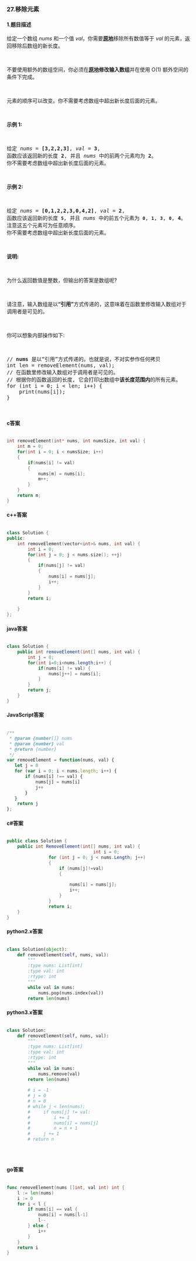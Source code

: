 ### 27.移除元素

#### 1.题目描述

<p>给定一个数组 <em>nums&nbsp;</em>和一个值 <em>val</em>，你需要<strong><a href="https://baike.baidu.com/item/%E5%8E%9F%E5%9C%B0%E7%AE%97%E6%B3%95" target="_blank">原地</a></strong>移除所有数值等于&nbsp;<em>val&nbsp;</em>的元素，返回移除后数组的新长度。</p><br/><p>不要使用额外的数组空间，你必须在<strong><a href="https://baike.baidu.com/item/%E5%8E%9F%E5%9C%B0%E7%AE%97%E6%B3%95" target="_blank">原地</a>修改输入数组</strong>并在使用 O(1) 额外空间的条件下完成。</p><br/><p>元素的顺序可以改变。你不需要考虑数组中超出新长度后面的元素。</p><br/><p><strong>示例 1:</strong></p><br/><pre>给定 <em>nums</em> = <strong>[3,2,2,3]</strong>, <em>val</em> = <strong>3</strong>,<br/>函数应该返回新的长度 <strong>2</strong>, 并且 <em>nums </em>中的前两个元素均为 <strong>2</strong>。<br/>你不需要考虑数组中超出新长度后面的元素。<br/></pre><br/><p><strong>示例&nbsp;2:</strong></p><br/><pre>给定 <em>nums</em> = <strong>[0,1,2,2,3,0,4,2]</strong>, <em>val</em> = <strong>2</strong>,<br/>函数应该返回新的长度 <strong><code>5</code></strong>, 并且 <em>nums </em>中的前五个元素为 <strong><code>0</code></strong>, <strong><code>1</code></strong>, <strong><code>3</code></strong>, <strong><code>0</code></strong>, <strong>4</strong>。<br/>注意这五个元素可为任意顺序。<br/>你不需要考虑数组中超出新长度后面的元素。<br/></pre><br/><p><strong>说明:</strong></p><br/><p>为什么返回数值是整数，但输出的答案是数组呢?</p><br/><p>请注意，输入数组是以<strong>&ldquo;引用&rdquo;</strong>方式传递的，这意味着在函数里修改输入数组对于调用者是可见的。</p><br/><p>你可以想象内部操作如下:</p><br/><pre>// <strong>nums</strong> 是以&ldquo;引用&rdquo;方式传递的。也就是说，不对实参作任何拷贝<br/>int len = removeElement(nums, val);<br/>// 在函数里修改输入数组对于调用者是可见的。<br/>// 根据你的函数返回的长度, 它会打印出数组中<strong>该长度范围内</strong>的所有元素。<br/>for (int i = 0; i &lt; len; i++) {<br/>&nbsp; &nbsp; print(nums[i]);<br/>}<br/></pre><br/>

#### c答案

```c

int removeElement(int* nums, int numsSize, int val) {
    int m = 0;
    for(int i = 0; i < numsSize; i++)
    {
        if(nums[i] != val)
        {
            nums[m] = nums[i];
            m++;
        }
    }
    return m;
}

```

#### c++答案

```c++

class Solution {
public:
    int removeElement(vector<int>& nums, int val) {
        int i = 0;
        for(int j = 0; j < nums.size(); ++j)
        {
            if(nums[j] != val)
            {
                nums[i] = nums[j];
                i++;
            }
        }
        return i;
        
    }
};

```

#### java答案

```java

class Solution {
    public int removeElement(int[] nums, int val) {
        int j = 0;
        for(int i=0;i<nums.length;i++) {
            if(nums[i] != val) {
                nums[j++] = nums[i];
            }
        }
        return j;
    }
}

```

#### JavaScript答案

```javascript

/**
 * @param {number[]} nums
 * @param {number} val
 * @return {number}
 */
var removeElement = function(nums, val) {
   let j = 0
   for (var i = 0; i < nums.length; i++) {
       if (nums[i] !== val) {
           nums[j] = nums[i]
           j++
       }
   }
    return j
};

```

#### c#答案

```c#

public class Solution {
    public int RemoveElement(int[] nums, int val) {
                                 int i = 0;
                for (int j = 0; j < nums.Length; j++)
                {
                    if (nums[j]!=val)
                    {
                      
                        nums[i] = nums[j];
                        i++;
                    }
                }
                return i;
    }
}

```

#### python2.x答案

```python

class Solution(object):
    def removeElement(self, nums, val):
        """
        :type nums: List[int]
        :type val: int
        :rtype: int
        """
        while val in nums:
            nums.pop(nums.index(val))
        return len(nums)

```

#### python3.x答案

```python

class Solution:
    def removeElement(self, nums, val):
        """
        :type nums: List[int]
        :type val: int
        :rtype: int
        """
        while val in nums:
            nums.remove(val)
        return len(nums)
    
        # i = -1
        # j = 0
        # n = 0
        # while j < len(nums):
        #     if nums[j] != val:
        #         i += 1
        #         nums[i] = nums[j]
        #         n = n + 1
        #     j += 1
        # return n
        
       
        

```

#### go答案

```go

func removeElement(nums []int, val int) int {
	l := len(nums)
	i := 0
	for i < l {
		if nums[i] == val {
			nums[i] = nums[l-1]
			l--
		} else {
			i++
		}
	}
	return i
}

```